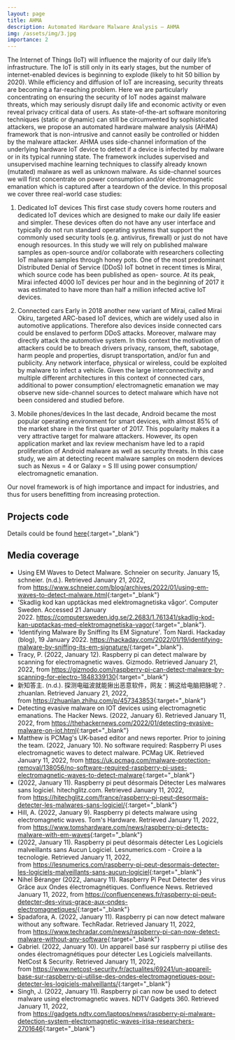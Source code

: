 ```yaml
---
layout: page
title: AHMA
description: Automated Hardware Malware Analysis – AHMA
img: /assets/img/3.jpg
importance: 2
---
```


The Internet of Things (IoT) will influence the majority of our daily life’s infrastructure. The IoT is still only in its early stages, but the number of internet-enabled devices is beginning to explode (likely to hit 50 billion by 2020). While efficiency and diffusion of IoT are increasing, security threats are becoming a far-reaching problem. Here we are particularly concentrating on ensuring the security of IoT nodes against malware threats, which may seriously disrupt daily life and economic activity or even reveal privacy critical data of users.
As state-of-the-art software monitoring techniques (static or dynamic) can still be circumvented by sophisticated attackers, we propose an automated hardware malware analysis (AHMA) framework that is non-intrusive and cannot easily be controlled or hidden by the malware attacker. AHMA uses side-channel information of the underlying hardware IoT device to detect if a device is infected by malware or in its typical running state. The framework includes supervised and unsupervised machine learning techniques to classify already known (mutated) malware as well as unknown malware.
As side-channel sources we will first concentrate on power consumption and/or electromagnetic emanation which is captured after a teardown of the device.
In this proposal we cover three real-world case studies:

1) Dedicated IoT devices
This first case study covers home routers and dedicated IoT devices which are designed to make our daily life easier and simpler. These devices often do not have any user interface and typically do not run standard operating systems that support the commonly used security tools (e.g. antivirus, firewall) or just do not have enough resources.
In this study we will rely on published malware samples as open-source and/or collaborate with researchers collecting IoT malware samples through honey pots. One of the most predominant Distributed Denial of Service (DDoS) IoT botnet in recent times is Mirai, which source code has been published as open- source. At its peak, Mirai infected 4000 IoT devices per hour and in the beginning of 2017 it was estimated to have more than half a million infected active IoT devices.

2) Connected cars
Early in 2018 another new variant of Mirai, called Mirai Okiru, targeted ARC-based IoT devices, which are widely used also in automotive applications. Therefore also devices inside connected cars could be enslaved to perform DDoS attacks.
Moreover, malware may directly attack the automotive system. In this context the motivation of attackers could be to breach drivers privacy, ransom, theft, sabotage, harm people and properties, disrupt transportation, and/or fun and publicity.
Any network interface, physical or wireless, could be exploited by malware to infect a vehicle. Given the large interconnectivity and multiple different architectures in this context of connected cars, additional to power consumption/ electromagnetic emanation we may observe new side-channel sources to detect malware which have not been considered and studied before.

3) Mobile phones/devices
In the last decade, Android became the most popular operating environment for smart devices, with almost 85% of the market share in the first quarter of 2017. This popularity makes it a very attractive target for malware attackers. However, its open application market and lax review mechanism have led to a rapid proliferation of Android malware as well as security threats.
In this case study, we aim at detecting recent malware samples on modern devices such as Nexus = 4 or Galaxy = S III using power consumption/ electromagnetic emanation.

Our novel framework is of high importance and impact for industries, and thus for users benefitting from increasing protection.


## Projects code

Details could be found [here](https://github.com/ahma-hub/analysis/wiki){:target="_blank"}

## Media coverage

-   Using EM Waves to Detect Malware. Schneier on security. January 15, schneier. (n.d.). Retrieved January 21, 2022, from <https://www.schneier.com/blog/archives/2022/01/using-em-waves-to-detect-malware.html>{:target="_blank"}
-   'Skadlig kod kan upptäckas med elektromagnetiska vågor'. Computer Sweden. Accessed 21 January 2022. <https://computersweden.idg.se/2.2683/1.761341/skadlig-kod-kan-upptackas-med-elektromagnetiska-vagor>{:target="_blank"}.
-   'Identifying Malware By Sniffing Its EM Signature'. Tom Nardi. Hackaday (blog), 19 January 2022. <https://hackaday.com/2022/01/19/identifying-malware-by-sniffing-its-em-signature/>{:target="_blank"}.
-   Tracy, P. (2022, January 12). Raspberry pi can detect malware by scanning for electromagnetic waves. Gizmodo. Retrieved January 21, 2022, from <https://gizmodo.com/raspberry-pi-can-detect-malware-by-scanning-for-electro-1848339130>{:target="_blank"}
-   新知答主. (n.d.). 探测电磁波就能揪出恶意软件，网友：搁这给电脑把脉呢？. zhuanlan. Retrieved January 21, 2022, from <https://zhuanlan.zhihu.com/p/457343853>{:target="_blank"}
-   Detecting evasive malware on IOT devices using electromagnetic emanations. The Hacker News. (2022, January 6). Retrieved January 11, 2022, from <https://thehackernews.com/2022/01/detecting-evasive-malware-on-iot.html>{:target="_blank"}
-   Matthew is PCMag's UK-based editor and news reporter. Prior to joining the team. (2022, January 10). No software required: Raspberry Pi uses electromagnetic waves to detect malware. PCMag UK. Retrieved January 11, 2022, from <https://uk.pcmag.com/malware-protection-removal/138056/no-software-required-raspberry-pi-uses-electromagnetic-waves-to-detect-malware>{:target="_blank"}
-   (2022, January 11). Raspberry pi peut désormais Détecter Les malwares sans logiciel. hitechglitz.com. Retrieved January 11, 2022, from <https://hitechglitz.com/france/raspberry-pi-peut-desormais-detecter-les-malwares-sans-logiciel/>{:target="_blank"}
-   Hill, A. (2022, January 9). Raspberry pi detects malware using electromagnetic waves. Tom's Hardware. Retrieved January 11, 2022, from <https://www.tomshardware.com/news/raspberry-pi-detects-malware-with-em-waves>{:target="_blank"}
-   (2022, January 11). Raspberry pi peut désormais détecter Les Logiciels malveillants sans Aucun Logiciel. Lesnumerics.com - Croire a la tecnologie. Retrieved January 11, 2022, from <https://lesnumerics.com/raspberry-pi-peut-desormais-detecter-les-logiciels-malveillants-sans-aucun-logiciel>{:target="_blank"}
-   Nihel Béranger (2022, January 11). Raspberry Pi Peut Détecter des virus Grâce aux Ondes électromagnétiques. Confluence News. Retrieved January 11, 2022, from <https://confluencenews.fr/raspberry-pi-peut-detecter-des-virus-grace-aux-ondes-electromagnetiques/>{:target="_blank"}
-   Spadafora, A. (2022, January 11). Raspberry pi can now detect malware without any software. TechRadar. Retrieved January 11, 2022, from <https://www.techradar.com/news/raspberry-pi-can-now-detect-malware-without-any-software>{:target="_blank"}
-   Gabriel. (2022, January 10). Un appareil basé sur raspberry pi utilise des ondes électromagnétiques pour détecter Les Logiciels malveillants. NetCost & Security. Retrieved January 11, 2022, from <https://www.netcost-security.fr/actualites/69241/un-appareil-base-sur-raspberry-pi-utilise-des-ondes-electromagnetiques-pour-detecter-les-logiciels-malveillants/>{:target="_blank"}
-   Singh, J. (2022, January 11). Raspberry pi can now be used to detect malware using electromagnetic waves. NDTV Gadgets 360. Retrieved January 11, 2022, from <https://gadgets.ndtv.com/laptops/news/raspberry-pi-malware-detection-system-electromagnetic-waves-irisa-researchers-2701646>{:target="_blank"}